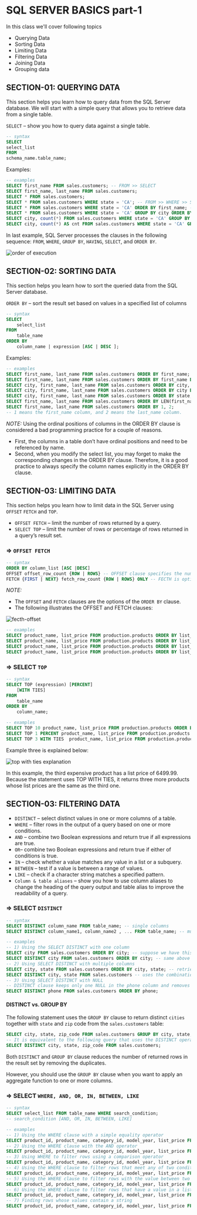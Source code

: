 # SQL SERVER BASICS part-1

In this class we'll cover following topics
- Querying Data
- Sorting Data
- Limiting Data
- Filtering Data
- Joining Data
- Grouping data

## SECTION-01: QUERYING DATA

This section helps you learn how to query data from the SQL Server database. We will start with a simple query that allows you to retrieve data from a single table.

`SELECT` – show you how to query data against a single table.

```sql
-- syntax
SELECT
select_list
FROM
schema_name.table_name;
```
Examples:

```sql
-- examples
SELECT first_name FROM sales.customers; -- FROM >> SELECT
SELECT first_name, last_name FROM sales.customers;
SELECT * FROM sales.customers;
SELECT * FROM sales.customers WHERE state = 'CA'; -- FROM >> WHERE >> SELECT
SELECT * FROM sales.customers WHERE state = 'CA' ORDER BY first_name; -- FROM >> WHERE >> SELECT >> ORDER BY
SELECT * FROM sales.customers WHERE state = 'CA' GROUP BY city ORDER BY city; -- FROM >> WHERE >> GROUP BY >> SELECT >> ORDER BY
SELECT city, count(*) FROM sales.customers WHERE state = 'CA' GROUP BY city HAVING count(*) > 10 ORDER BY city; 
SELECT city, count(*) AS cnt FROM sales.customers WHERE state = 'CA' GROUP BY city HAVING cnt > 10 ORDER BY city;
```

In last example, SQL Server processes the clauses in the following sequence: `FROM`, `WHERE`, `GROUP BY`, `HAVING`, `SELECT`, and `ORDER BY`.

![order of execution](../img/order-of-execution.png)

## SECTION-02: SORTING DATA

This section helps you learn how to sort the queried data from the SQL Server database.

`ORDER BY` – sort the result set based on values in a specified list of columns

```sql
-- syntax
SELECT
    select_list
FROM
    table_name
ORDER BY 
    column_name | expression [ASC | DESC ];
```
Examples:

```sql
-- examples
SELECT first_name, last_name FROM sales.customers ORDER BY first_name; -- ASC by defualt
SELECT first_name, last_name FROM sales.customers ORDER BY first_name DESC;
SELECT city, first_name, last_name FROM sales.customers ORDER BY city, first_name; -- ASC by defualt
SELECT city, first_name, last_name FROM sales.customers ORDER BY city DESC, first_name ASC;
SELECT city, first_name, last_name FROM sales.customers ORDER BY state; -- possible to order by column that is not in select
SELECT first_name, last_name FROM sales.customers ORDER BY LEN(first_name) DESC; -- Sort a result set by an expression i:e., LEN()
SELECT first_name, last_name FROM sales.customers ORDER BY 1, 2;
-- 1 means the first_name column, and 2 means the last_name column.
```

_NOTE:_
Using the ordinal positions of columns in the ORDER BY clause is considered a bad programming practice for a couple of reasons.
- First, the columns in a table don’t have ordinal positions and need to be referenced by name.
- Second, when you modify the select list, you may forget to make the corresponding changes in the ORDER BY clause.
Therefore, it is a good practice to always specify the column names explicitly in the ORDER BY clause.

## SECTION-03: LIMITING DATA

This section helps you learn how to limit data in the SQL Server using `OFFSET` `FETCH` and `TOP`.

- `OFFSET FETCH` – limit the number of rows returned by a query.
- `SELECT TOP` – limit the number of rows or percentage of rows returned in a query’s result set.

### => `OFFSET FETCH`

```sql
-- syntax
ORDER BY column_list [ASC |DESC]
OFFSET offset_row_count {ROW | ROWS} -- OFFSET clause specifies the number of rows to skip
FETCH {FIRST | NEXT} fetch_row_count {ROW | ROWS} ONLY -- FECTH is optional & FIRST/NEXT are optional
```

_NOTE:_
- The `OFFSET` and `FETCH` clauses are the options of the `ORDER BY` clause.
- The following illustrates the OFFSET and FETCH clauses:

![fecth-offset](../img/sql-server-OFFSET-FETCH.png)

```sql
-- examples
SELECT product_name, list_price FROM production.products ORDER BY list_price, product_name; -- NOTE above point # 01
SELECT product_name, list_price FROM production.products ORDER BY list_price, product_name OFFSET 10 ROWS; -- skip first 10 rows
SELECT product_name, list_price FROM production.products ORDER BY list_price, product_name OFFSET 10 ROWS FECTH NEXT 10 ROWS; -- skip first 10 & select next next 10 rows
SELECT product_name, list_price FROM production.products ORDER BY list_price, product_name OFFSET 0 ROWS FECTH NEXT 10 ROWS; -- select first 10 rows
```

### => SELECT `TOP`

```sql
-- syntax
SELECT TOP (expression) [PERCENT]
    [WITH TIES]
FROM 
    table_name
ORDER BY 
    column_name;
```

```sql
-- examples
SELECT TOP 10 product_name, list_price FROM production.products ORDER BY list_price DESC; -- top 10 most expensive products
SELECT TOP 1 PERCENT product_name, list_price FROM production.products ORDER BY list_price DESC; -- total_rows=321, 1%=3.21 ~ 4rows
SELECT TOP 3 WITH TIES  product_name, list_price FROM production.products ORDER BY list_price DESC; -- explained below
```
Example three is explained below:

![top with ties explanation](../img/top-with-ties-examples.png)

In this example, the third expensive product has a list price of 6499.99. Because the statement uses TOP WITH TIES, it returns three more products whose list prices are the same as the third one.

## SECTION-03: FILTERING DATA

- `DISTINCT`  – select distinct values in one or more columns of a table.
- `WHERE` – filter rows in the output of a query based on one or more conditions.
- `AND` – combine two Boolean expressions and return true if all expressions are true.
- `OR`–  combine two Boolean expressions and return true if either of conditions is true.
- `IN` – check whether a value matches any value in a list or a subquery.
- `BETWEEN` – test if a value is between a range of values.
- `LIKE`  –  check if a character string matches a specified pattern.
- `Column & table aliases` – show you how to use column aliases to change the heading of the query output and table alias to improve the readability of a query.

### => SELECT `DISTINCT`

```sql
-- syntax
SELECT DISTINCT column_name FROM table_name; -- single columns
SELECT DISTINCT column_name1, column_name2 , ... FROM table_name; -- multiple columns
```

```sql
-- examples
-- 1) Using the SELECT DISTINCT with one column
SELECT city FROM sales.customers ORDER BY city; -- suppose we have this query
SELECT DISTINCT city FROM sales.customers ORDER BY city; -- same above query with distinct cities
-- 2) Using SELECT DISTINCT with multiple columns
SELECT city, state FROM sales.customers ORDER BY city, state; -- retrieve the cities and states of all customers
SELECT DISTINCT city, state FROM sales.customers -- uses the combination of values in both city and state columns to evaluate the duplicate
-- 3) Using SELECT DISTINCT with NULL
-- DISTINCT clause keeps only one NULL in the phone column and removes other NULLs.
SELECT DISTINCT phone FROM sales.customers ORDER BY phone;
```

#### DISTINCT vs. GROUP BY

The following statement uses the `GROUP BY` clause to return distinct `cities` together with `state` and `zip` code from the `sales.customers` table:

```sql
SELECT city, state, zip_code FROM sales.customers GROUP BY city, state, zip_code ORDER BY city, state, zip_code;
-- It is equivalent to the following query that uses the DISTINCT operator :
SELECT DISTINCT city, state, zip_code FROM sales.customers;
```

Both `DISTINCT` and `GROUP BY` clause reduces the number of returned rows in the result set by removing the duplicates.

However, you should use the `GROUP BY` clause when you want to apply an aggregate function to one or more columns.

### => SELECT `WHERE, AND, OR, IN, BETWEEN, LIKE`

```sql
-- syntax
SELECT select_list FROM table_name WHERE search_condition;
-- search_condition [AND, OR, IN, BETWEEN, LIKE]
```

```sql
-- examples
-- 1) Using the WHERE clause with a simple equality operator
SELECT product_id, product_name, category_id, model_year, list_price FROM production.products WHERE category_id = 1 ORDER BY list_price DESC;
-- 2) Using the WHERE clause with the AND operator
SELECT product_id, product_name, category_id, model_year, list_price FROM production.products WHERE category_id = 1 AND model_year = 2018 ORDER BY list_price DESC;
-- 3) Using WHERE to filter rows using a comparison operator
SELECT product_id, product_name, category_id, model_year, list_price FROM production.products WHERE list_price > 300 AND model_year = 2018 ORDER BY list_price DESC;
-- 4) Using the WHERE clause to filter rows that meet any of two conditions
SELECT product_id, product_name, category_id, model_year, list_price FROM production.products WHERE list_price > 3000 OR model_year = 2018 ORDER BY list_price DESC;
-- 5) Using the WHERE clause to filter rows with the value between two values
SELECT product_id, product_name, category_id, model_year, list_price FROM production.products WHERE list_price BETWEEN 1800.00 AND 1999.99 ORDER BY list_price DESC;
-- 6) Using the WHERE clause to filter rows that have a value in a list of values
SELECT product_id, product_name, category_id, model_year, list_price FROM production.products WHERE list_price IN (299.99, 369.99, 489.99) ORDER BY list_price DESC;
-- 7) Finding rows whose values contain a string
SELECT product_id, product_name, category_id, model_year, list_price FROM production.products WHERE product_name LIKE '%Cruiser%' ORDER BY list_price DESC;

```